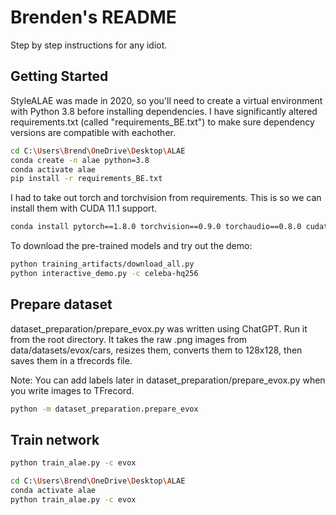 # Brenden's README

Step by step instructions for any idiot.

## Getting Started

StyleALAE was made in 2020, so you'll need to create a virtual environment with Python 3.8 before installing dependencies.
I have significantly altered requirements.txt (called "requirements_BE.txt") to make sure dependency versions are compatible with eachother.

```bash
cd C:\Users\Brend\OneDrive\Desktop\ALAE
conda create -n alae python=3.8
conda activate alae
pip install -r requirements_BE.txt
```

I had to take out torch and torchvision from requirements. This is so we can install them with CUDA 11.1 support.

```bash
conda install pytorch==1.8.0 torchvision==0.9.0 torchaudio==0.8.0 cudatoolkit=11.1 -c pytorch -c conda-forge
```

To download the pre-trained models and try out the demo:

```bash
python training_artifacts/download_all.py
python interactive_demo.py -c celeba-hq256
```


## Prepare dataset

dataset_preparation/prepare_evox.py was written using ChatGPT. Run it from the root directory. It takes the raw .png images from data/datasets/evox/cars, resizes them, converts them to 128x128, then saves them in a tfrecords file.

Note: You can add labels later in dataset_preparation/prepare_evox.py when you write images to TFrecord.

```bash
python -m dataset_preparation.prepare_evox
```


## Train network

```bash
python train_alae.py -c evox
```


```bash
cd C:\Users\Brend\OneDrive\Desktop\ALAE
conda activate alae
python train_alae.py -c evox
```